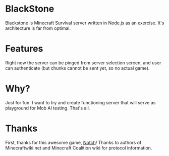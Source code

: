 # BlackStone

Blackstone is Minecraft Survival server written in Node.js as an exercise. It's architecture is far from optimal.

# Features

Right now the server can be pinged from server selection screen, and user can authenticate (but chunks cannot be sent yet, so no actual game).

# Why?

Just for fun. I want to try and create functioning server that will serve as playground for Mob AI testing. That's all.

# Thanks

First, thanks for this awesome game, [Notch](http://twitter.com/notch)!
Thanks to authors of Minecraftwiki.net and Minecraft Coalition wiki for protocol information.
